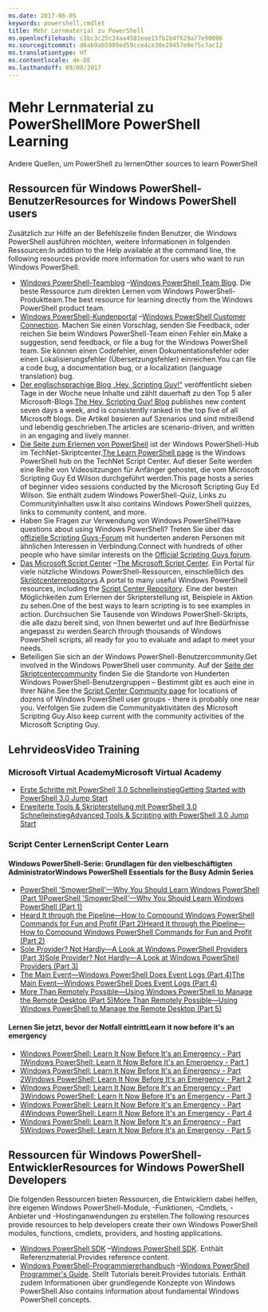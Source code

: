 ```yaml
---
ms.date: 2017-06-05
keywords: powershell,cmdlet
title: Mehr Lernmaterial zu PowerShell
ms.openlocfilehash: c1bc3c25c34aa4501eae15fb2b4f629a77e90006
ms.sourcegitcommit: d6ab9ab5909ed59cce4ce30e29457e0e75c7ac12
ms.translationtype: HT
ms.contentlocale: de-DE
ms.lasthandoff: 09/08/2017
---
```

# <a name="more-powershell-learning"></a><span data-ttu-id="06db6-103">Mehr Lernmaterial zu PowerShell</span><span class="sxs-lookup"><span data-stu-id="06db6-103">More PowerShell Learning</span></span>

<span data-ttu-id="06db6-104">Andere Quellen, um PowerShell zu lernen</span><span class="sxs-lookup"><span data-stu-id="06db6-104">Other sources to learn PowerShell</span></span>  

## <a name="resources-for-windows-powershell-users"></a><span data-ttu-id="06db6-105">Ressourcen für Windows PowerShell-Benutzer</span><span class="sxs-lookup"><span data-stu-id="06db6-105">Resources for Windows PowerShell users</span></span>

<span data-ttu-id="06db6-106">Zusätzlich zur Hilfe an der Befehlszeile finden Benutzer, die Windows PowerShell ausführen möchten, weitere Informationen in folgenden Ressourcen:</span><span class="sxs-lookup"><span data-stu-id="06db6-106">In addition to the Help available at the command line, the following resources provide more information for users who want to run Windows PowerShell.</span></span>

- <span data-ttu-id="06db6-107">[Windows PowerShell-Teamblog](http://blogs.msdn.com/b/powershell/) –</span><span class="sxs-lookup"><span data-stu-id="06db6-107">[Windows PowerShell Team Blog](http://blogs.msdn.com/b/powershell/).</span></span> <span data-ttu-id="06db6-108">Die beste Ressource zum direkten Lernen vom Windows PowerShell-Produktteam.</span><span class="sxs-lookup"><span data-stu-id="06db6-108">The best resource for learning directly from the Windows PowerShell product team.</span></span>
- <span data-ttu-id="06db6-109">[Windows PowerShell-Kundenportal](http://Connect.Microsoft.com/PowerShell) –</span><span class="sxs-lookup"><span data-stu-id="06db6-109">[Windows PowerShell Customer Connection](http://Connect.Microsoft.com/PowerShell).</span></span> <span data-ttu-id="06db6-110">Machen Sie einen Vorschlag, senden Sie Feedback, oder reichen Sie beim Windows PowerShell-Team einen Fehler ein.</span><span class="sxs-lookup"><span data-stu-id="06db6-110">Make a suggestion, send feedback, or file a bug for the Windows PowerShell team.</span></span> <span data-ttu-id="06db6-111">Sie können einen Codefehler, einen Dokumentationsfehler oder einen Lokalisierungsfehler (Übersetzungsfehler) einreichen.</span><span class="sxs-lookup"><span data-stu-id="06db6-111">You can file a code bug, a documentation bug, or a localization (language translation) bug.</span></span>
- <span data-ttu-id="06db6-112">[Der englischsprachige Blog „Hey, Scripting Guy!“](http://www.scriptingguys.com/blog) veröffentlicht sieben Tage in der Woche neue Inhalte und zählt dauerhaft zu den Top 5 aller Microsoft-Blogs.</span><span class="sxs-lookup"><span data-stu-id="06db6-112">[The Hey, Scripting Guy! Blog](http://www.scriptingguys.com/blog) publishes new content seven days a week, and is consistently ranked in the top five of all Microsoft blogs.</span></span> <span data-ttu-id="06db6-113">Die Artikel basieren auf Szenarios und sind mitreißend und lebendig geschrieben.</span><span class="sxs-lookup"><span data-stu-id="06db6-113">The articles are scenario-driven, and written in an engaging and lively manner.</span></span>
- <span data-ttu-id="06db6-114">[Die Seite zum Erlernen von PowerShell](http://www.scriptingguys.com/learnpowershell) ist der Windows PowerShell-Hub im TechNet-Skriptcenter.</span><span class="sxs-lookup"><span data-stu-id="06db6-114">[The Learn PowerShell page](http://www.scriptingguys.com/learnpowershell) is the Windows PowerShell hub on the TechNet Script Center.</span></span> <span data-ttu-id="06db6-115">Auf dieser Seite werden eine Reihe von Videositzungen für Anfänger gehostet, die vom Microsoft Scripting Guy Ed Wilson durchgeführt werden.</span><span class="sxs-lookup"><span data-stu-id="06db6-115">This page hosts a series of beginner video sessions conducted by the Microsoft Scripting Guy Ed Wilson.</span></span> <span data-ttu-id="06db6-116">Sie enthält zudem Windows PowerShell-Quiz, Links zu Communityinhalten usw.</span><span class="sxs-lookup"><span data-stu-id="06db6-116">It also contains Windows PowerShell quizzes, links to community content, and more.</span></span>
- <span data-ttu-id="06db6-117">Haben Sie Fragen zur Verwendung von Windows PowerShell?</span><span class="sxs-lookup"><span data-stu-id="06db6-117">Have questions about using Windows PowerShell?</span></span> <span data-ttu-id="06db6-118">Treten Sie über das [offizielle Scripting Guys-Forum](http://social.technet.microsoft.com/forums/itcg/threads/) mit hunderten anderen Personen mit ähnlichen Interessen in Verbindung.</span><span class="sxs-lookup"><span data-stu-id="06db6-118">Connect with hundreds of other people who have similar interests on the [Official Scripting Guys forum](http://social.technet.microsoft.com/forums/itcg/threads/).</span></span>
- <span data-ttu-id="06db6-119">[Das Microsoft Script Center](https://technet.microsoft.com/scriptcenter) –</span><span class="sxs-lookup"><span data-stu-id="06db6-119">[The Microsoft Script Center](https://technet.microsoft.com/scriptcenter).</span></span> <span data-ttu-id="06db6-120">Ein Portal für viele nützliche Windows PowerShell-Ressourcen, einschließlich des [Skriptcenterrepositorys](http://gallery.technet.microsoft.com/scriptcenter/).</span><span class="sxs-lookup"><span data-stu-id="06db6-120">A portal to many useful Windows PowerShell resources, including the [Script Center Repository](http://gallery.technet.microsoft.com/scriptcenter/).</span></span> <span data-ttu-id="06db6-121">Eine der besten Möglichkeiten zum Erlernen der Skripterstellung ist, Beispiele in Aktion zu sehen.</span><span class="sxs-lookup"><span data-stu-id="06db6-121">One of the best ways to learn scripting is to see examples in action.</span></span> <span data-ttu-id="06db6-122">Durchsuchen Sie Tausende von Windows PowerShell-Skripts, die alle dazu bereit sind, von Ihnen bewertet und auf Ihre Bedürfnisse angepasst zu werden.</span><span class="sxs-lookup"><span data-stu-id="06db6-122">Search through thousands of Windows PowerShell scripts, all ready for you to evaluate and adapt to meet your needs.</span></span>
- <span data-ttu-id="06db6-123">Beteiligen Sie sich an der Windows PowerShell-Benutzercommunity.</span><span class="sxs-lookup"><span data-stu-id="06db6-123">Get involved in the Windows PowerShell user community.</span></span> <span data-ttu-id="06db6-124">Auf der [Seite der Skriptcentercommunity](https://technet.microsoft.com/scriptcenter/hh182567.aspx) finden Sie die Standorte von Hunderten Windows PowerShell-Benutzergruppen – Bestimmt gibt es auch eine in Ihrer Nähe.</span><span class="sxs-lookup"><span data-stu-id="06db6-124">See the [Script Center Community page](https://technet.microsoft.com/scriptcenter/hh182567.aspx) for locations of dozens of Windows PowerShell user groups - there is probably one near you.</span></span> <span data-ttu-id="06db6-125">Verfolgen Sie zudem die Communityaktivitäten des Microsoft Scripting Guy.</span><span class="sxs-lookup"><span data-stu-id="06db6-125">Also keep current with the community activities of the Microsoft Scripting Guy.</span></span>

## <a name="video-training"></a><span data-ttu-id="06db6-126">Lehrvideos</span><span class="sxs-lookup"><span data-stu-id="06db6-126">Video Training</span></span>

### <a name="microsoft-virtual-academy"></a><span data-ttu-id="06db6-127">Microsoft Virtual Academy</span><span class="sxs-lookup"><span data-stu-id="06db6-127">Microsoft Virtual Academy</span></span>
- [<span data-ttu-id="06db6-128">Erste Schritte mit PowerShell 3.0 Schnelleinstieg</span><span class="sxs-lookup"><span data-stu-id="06db6-128">Getting Started with PowerShell 3.0 Jump Start</span></span>](https://mva.microsoft.com/en-US/training-courses/getting-started-with-powershell-30-jump-start-8276)
- [<span data-ttu-id="06db6-129">Erweiterte Tools & Skripterstellung mit PowerShell 3.0 Schnelleinstieg</span><span class="sxs-lookup"><span data-stu-id="06db6-129">Advanced Tools & Scripting with PowerShell 3.0 Jump Start</span></span>](https://mva.microsoft.com/en-US/training-courses/advanced-tools-scripting-with-powershell-30-jump-start-8231)

### <a name="script-center-learn"></a><span data-ttu-id="06db6-130">Script Center Lernen</span><span class="sxs-lookup"><span data-stu-id="06db6-130">Script Center Learn</span></span>
#### <a name="windows-powershell-essentials-for-the-busy-admin-series"></a><span data-ttu-id="06db6-131">Windows PowerShell-Serie: Grundlagen für den vielbeschäftigten Administrator</span><span class="sxs-lookup"><span data-stu-id="06db6-131">Windows PowerShell Essentials for the Busy Admin Series</span></span>
- [<span data-ttu-id="06db6-132">PowerShell 'SmowerShell'—Why You Should Learn Windows PowerShell &#40;Part 1&#41;</span><span class="sxs-lookup"><span data-stu-id="06db6-132">PowerShell 'SmowerShell'—Why You Should Learn Windows PowerShell &#40;Part 1&#41;</span></span>](http://dlbmodigital.microsoft.com/webcasts/wmv/23976_Dnl_L.wmv)
- [<span data-ttu-id="06db6-133">Heard It through the Pipeline—How to Compound Windows PowerShell Commands for Fun and Profit &#40;Part 2&#41;</span><span class="sxs-lookup"><span data-stu-id="06db6-133">Heard It through the Pipeline—How to Compound Windows PowerShell Commands for Fun and Profit &#40;Part 2&#41;</span></span>](http://dlbmodigital.microsoft.com/webcasts/wmv/23977_Dnl_L.wmv)
- [<span data-ttu-id="06db6-134">Sole Provider? Not Hardly—A Look at Windows PowerShell Providers &#40;Part 3&#41;</span><span class="sxs-lookup"><span data-stu-id="06db6-134">Sole Provider? Not Hardly—A Look at Windows PowerShell Providers &#40;Part 3&#41;</span></span>](http://dlbmodigital.microsoft.com/webcasts/wmv/23978_Dnl_L.wmv)
- [<span data-ttu-id="06db6-135">The Main Event—Windows PowerShell Does Event Logs &#40;Part 4&#41;</span><span class="sxs-lookup"><span data-stu-id="06db6-135">The Main Event—Windows PowerShell Does Event Logs &#40;Part 4&#41;</span></span>](http://dlbmodigital.microsoft.com/webcasts/wmv/23979_Dnl_L.wmv)
- [<span data-ttu-id="06db6-136">More Than Remotely Possible—Using Windows PowerShell to Manage the Remote Desktop &#40;Part 5&#41;</span><span class="sxs-lookup"><span data-stu-id="06db6-136">More Than Remotely Possible—Using Windows PowerShell to Manage the Remote Desktop &#40;Part 5&#41;</span></span>](http://dlbmodigital.microsoft.com/webcasts/wmv/23980_Dnl_L.wmv)

#### <a name="learn-it-now-before-its-an-emergency"></a><span data-ttu-id="06db6-137">Lernen Sie jetzt, bevor der Notfall eintritt</span><span class="sxs-lookup"><span data-stu-id="06db6-137">Learn it now before it's an emergency</span></span>
- [<span data-ttu-id="06db6-138">Windows PowerShell: Learn It Now Before It's an Emergency - Part 1</span><span class="sxs-lookup"><span data-stu-id="06db6-138">Windows PowerShell: Learn It Now Before It's an Emergency - Part 1</span></span>](http://dlbmodigital.microsoft.com/webcasts/wmv/1032481530_Dnl_L.wmv)
- [<span data-ttu-id="06db6-139">Windows PowerShell: Learn It Now Before It's an Emergency - Part 2</span><span class="sxs-lookup"><span data-stu-id="06db6-139">Windows PowerShell: Learn It Now Before It's an Emergency - Part 2</span></span>](http://dlbmodigital.microsoft.com/webcasts/wmv/1032481542_Dnl_L.wmv)
- [<span data-ttu-id="06db6-140">Windows PowerShell: Learn It Now Before It's an Emergency - Part 3</span><span class="sxs-lookup"><span data-stu-id="06db6-140">Windows PowerShell: Learn It Now Before It's an Emergency - Part 3</span></span>](http://dlbmodigital.microsoft.com/webcasts/wmv/1032481548_Dnl_L.wmv)
- [<span data-ttu-id="06db6-141">Windows PowerShell: Learn It Now Before It's an Emergency - Part 4</span><span class="sxs-lookup"><span data-stu-id="06db6-141">Windows PowerShell: Learn It Now Before It's an Emergency - Part 4</span></span>](http://dlbmodigital.microsoft.com/webcasts/wmv/1032481552_Dnl_L.wmv)
- [<span data-ttu-id="06db6-142">Windows PowerShell: Learn It Now Before It's an Emergency - Part 5</span><span class="sxs-lookup"><span data-stu-id="06db6-142">Windows PowerShell: Learn It Now Before It's an Emergency - Part 5</span></span>](http://dlbmodigital.microsoft.com/webcasts/wmv/1032481554_Dnl_L.wmv)

## <a name="resources-for-windows-powershell-developers"></a><span data-ttu-id="06db6-143">Ressourcen für Windows PowerShell-Entwickler</span><span class="sxs-lookup"><span data-stu-id="06db6-143">Resources for Windows PowerShell Developers</span></span>

<span data-ttu-id="06db6-144">Die folgenden Ressourcen bieten Ressourcen, die Entwicklern dabei helfen, ihre eigenen Windows PowerShell-Module, -Funktionen, -Cmdlets, -Anbieter und -Hostinganwendungen zu erstellen.</span><span class="sxs-lookup"><span data-stu-id="06db6-144">The following resources provide resources to help developers create their own Windows PowerShell modules, functions, cmdlets, providers, and hosting applications.</span></span>

- <span data-ttu-id="06db6-145">[Windows PowerShell SDK](http://go.microsoft.com/fwlink/p/?LinkID=89595) –</span><span class="sxs-lookup"><span data-stu-id="06db6-145">[Windows PowerShell SDK](http://go.microsoft.com/fwlink/p/?LinkID=89595).</span></span> <span data-ttu-id="06db6-146">Enthält Referenzmaterial.</span><span class="sxs-lookup"><span data-stu-id="06db6-146">Provides reference content.</span></span>
- <span data-ttu-id="06db6-147">[Windows PowerShell-Programmiererhandbuch](http://go.microsoft.com/fwlink/p/?LinkID=89596) –</span><span class="sxs-lookup"><span data-stu-id="06db6-147">[Windows PowerShell Programmer's Guide](http://go.microsoft.com/fwlink/p/?LinkID=89596).</span></span> <span data-ttu-id="06db6-148">Stellt Tutorials bereit.</span><span class="sxs-lookup"><span data-stu-id="06db6-148">Provides tutorials.</span></span> <span data-ttu-id="06db6-149">Enthält zudem Informationen über grundlegende Konzepte von Windows PowerShell.</span><span class="sxs-lookup"><span data-stu-id="06db6-149">Also contains information about fundamental Windows PowerShell concepts.</span></span>

